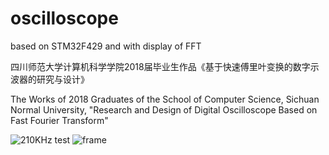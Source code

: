 # oscilloscope
based on STM32F429 and with display of FFT

四川师范大学计算机科学学院2018届毕业生作品《基于快速傅里叶变换的数字示波器的研究与设计》
   
   The Works of 2018 Graduates of the School of Computer Science, Sichuan Normal University, "Research and Design of Digital Oscilloscope Based on Fast Fourier Transform"

![210KHz test](https://github.com/xdr940/oscilloscope/raw/master/210KHz_testing.jpg)
![frame](https://github.com/xdr940/oscilloscope/raw/master/frame_data.png)
